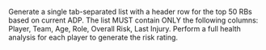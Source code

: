 Generate a single tab-separated list with a header row for the top 50 RBs based on current ADP. The list MUST contain ONLY the following columns: Player, Team, Age, Role, Overall Risk, Last Injury. Perform a full health analysis for each player to generate the risk rating.
